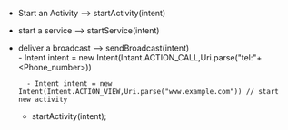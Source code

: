 - Start an Activity 	--> startActivity(intent)  

- start a service  --> startService(intent)  

- deliver a broadcast --> sendBroadcast(intent)  
		- Intent intent = new Intent(Intant.ACTION_CALL,Uri.parse("tel:"+<Phone_number>))  

		- Intent intent = new Intent(Intent.ACTION_VIEW,Uri.parse("www.example.com")) // start new activity  

	- startActivity(intent);  
